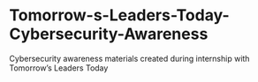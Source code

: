 # Tomorrow-s-Leaders-Today-Cybersecurity-Awareness
Cybersecurity awareness materials created during internship with Tomorrow’s Leaders Today
